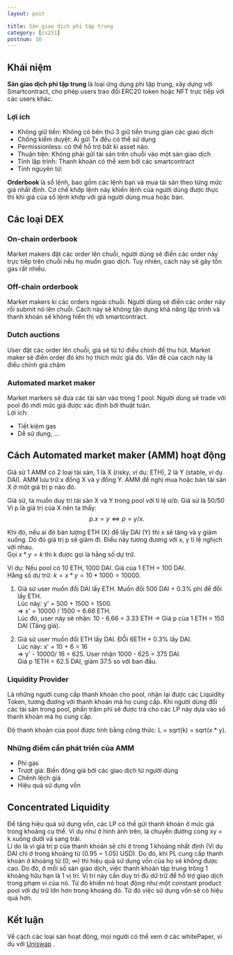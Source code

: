 ```yaml
---
layout: post

title: Sàn giao dịch phi tập trung
category: [cs251]
postnum: 16
---
```


## Khái niệm

<strong> Sàn giao dịch phi tập trung </strong> là loại ứng dụng phi tập trung, xây dựng với Smartcontract, cho phép users trao đổi ERC20 token hoặc NFT trực tiếp với các users khác.

### Lợi ích

+ Không giữ tiền: Không có bên thứ 3 giữ tiền trung gian các giao dịch
+ Chống kiểm duyệt: Ai gửi Tx đều có thể sử dụng
+ Permissionless: có thể hỗ trợ bất kì asset nào.
+ Thuận tiện: Không phải gửi tài sản trên chuỗi vào một sàn giao dịch
+ Tính lập trình: Thanh khoản có thể xem bởi các smartcontract
+ Tính nguyên tử:

<strong> Orderbook </strong> là sổ lệnh, bao gồm các lệnh bạn và mua tài sản theo từng mức giá nhất định. Cơ chế khớp lệnh này khiến lệnh của người dùng được thực thi khi giá của sổ lệnh khớp với giá người dùng mua hoặc bán.

## Các loại DEX

### On-chain orderbook

Market makers đặt các order lên chuỗi, người dùng sẽ điền các order này trực tiếp trên chuỗi nếu họ muốn giao dịch. Tuy nhiên, cách này sẽ gây tốn gas rất nhiều.

### Off-chain orderbook

Market makers kí các orders ngoài chuỗi. Người dùng sẽ điền các order này rồi submit nó lên chuỗi. Cách này sẽ không tận dụng khả năng lập trình và thanh khoản sẽ không hiển thị với smartcontract.

### Dutch auctions

User đặt các order lên chuỗi, giá sẽ từ từ điều chỉnh để thu hút. Market maker sẽ điền order đó khi họ thích mức giá đó. Vấn đề của cách này là điều chỉnh giá chậm

### Automated market maker

Market markers sẽ đưa các tài sản vào trong 1 pool. Người dùng sẽ trade với pool đó mới mức giá được xác định bởi thuật toán.<br>
Lợi ích:
+ Tiết kiệm gas
+ Dễ sử dụng, ...

## Cách Automated market maker (AMM) hoạt động

Giả sử 1 AMM có 2 loại tài sản, 1 là X (risky, ví dụ: ETH), 2 là Y (stable, ví dụ DAI). AMM lưu trữ x đồng X và y đồng Y. AMM đề nghị mua hoặc bán tài sản X ở một giá trị p nào đó.<br>

Giả sử, ta muốn duy trì tài sản X và Y trong pool với tỉ lệ $a/b$. Giả sử là $50/50$
Vì p là giá trị của X nên ta thấy: <br>
$$p.x = y \iff p = y / x.$$
                    
Khi đó, nếu ai đó bán lượng ETH (X) để lấy DAI (Y) thì x sẽ tăng và y giảm xuống. Dó đó giá trị p sẽ giảm đi.
Điều này tương đương với x, y tỉ lệ nghịch với nhau. <br>
Gọi $x * y = k$ thì k được gọi là hằng số dự trữ.

Ví dụ: Nếu pool có 10 ETH, 1000 DAI. Giá của 1 ETH = 100 DAI. <br>
Hằng số dự trữ: $k = x * y = 10 * 1000 = 10000$.

1) Giả sử user muốn đổi DAI lấy ETH. Muốn đổi 500 DAI + 0.3% phí để đổi lấy ETH.  <br>
Lúc này: y' = 500 + 1500 = 1500. <br>
=> x' = 10000 / 1500 = 6.66 ETH. <br>
Lúc đó, user này sẽ nhận: 10 - 6.66 = 3.33 ETH $\rightarrow$ Giá p của 1 ETH = 150 DAI (Tăng giá).

1) Giả sử user muốn đổi ETH lấy DAI. ĐỔi 6ETH + 0.3% lấy DAI. <br>
Lúc này: x' = 10 + 6 = 16 <br>
=> y' - 10000/ 16 = 625. User nhận 1000 - 625 = 375 DAI. <br>
Giá p 1ETH = 62.5 DAI, giảm 37.5 so với ban đầu.

### Liquidity Provider

Là những người cung cấp thanh khoản cho pool, nhận lại được các Liquidity Token, tương đương với thanh khoản mà họ cung cấp. Khi người dùng đổi các tài sản trong pool, phần trăm phí sẽ được trả cho các LP này dựa vào số thanh khoản mà họ cung cấp.

Độ thanh khoản của pool được tính bằng công thức:  L = sqrt(k) = sqrt(x * y).

### Những điểm cần phát triển của AMM
+ Phí gas
+ Trượt giá: Biến động giá bởi các giao dịch từ người dùng
+ Chênh lệch giá
+ Hiệu quả sử dụng vốn

## Concentrated Liquidity

Để tăng hiệu quả sử dụng vốn, các LP có thể gửi thanh khoản ở mức giá trong khoảng cụ thể. Ví dụ như ở hình ảnh trên, là chuyển đường cong xy = k xuống dưới và sang trái. <br>
Lí do là vì giá trị p của thanh khoản sẽ chỉ ở trong 1 khoảng nhất định (Ví dụ DAI chỉ ở trong khoảng từ (0.95 ~ 1.05) USD). Do đó, khi PL cung cấp thanh khoản ở khoảng từ (0, ∞) thì hiệu quả sử dụng vốn của họ sẽ không được cao. Do đó, ở mỗi số sàn giao dịch, việc thanh khoản tập trung trông 1 khoảng hữu hạn là 1 vị trí. Vị trí này cần duy trì đủ dữ trữ để hỗ trợ giao dịch trong phạm vi của nó. Từ đó khiến nó hoạt động như một constant product pool với dự trữ lớn hơn trong khoảng đó. Từ đó việc sử dụng vốn sẽ có hiệu quả hơn.

## Kết luận

Về cách các loại sàn hoạt động, mọi người có thể xem ở các whitePaper, ví dụ với [Uniswap](https://uniswap.org/whitepaper.pdf) .

